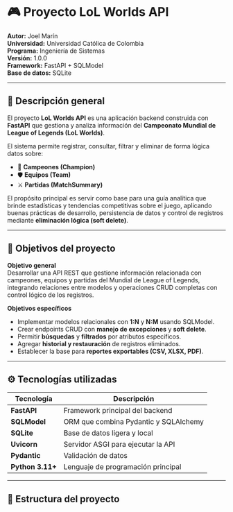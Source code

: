 # 🎮 Proyecto LoL Worlds API

**Autor:** Joel Marín  
**Universidad:** Universidad Católica de Colombia  
**Programa:** Ingeniería de Sistemas  
**Versión:** 1.0.0  
**Framework:** FastAPI + SQLModel  
**Base de datos:** SQLite  

---

## 🧩 Descripción general

El proyecto **LoL Worlds API** es una aplicación backend construida con **FastAPI** que gestiona y analiza información del **Campeonato Mundial de League of Legends (LoL Worlds)**.  

El sistema permite registrar, consultar, filtrar y eliminar de forma lógica datos sobre:

- 🧠 **Campeones (Champion)**
- 🛡️ **Equipos (Team)**
- ⚔️ **Partidas (MatchSummary)**

El propósito principal es servir como base para una guía analítica que brinde estadísticas y tendencias competitivas sobre el juego, aplicando buenas prácticas de desarrollo, persistencia de datos y control de registros mediante **eliminación lógica (soft delete)**.

---

## 🎯 Objetivos del proyecto

**Objetivo general**  
Desarrollar una API REST que gestione información relacionada con campeones, equipos y partidas del Mundial de League of Legends, integrando relaciones entre modelos y operaciones CRUD completas con control lógico de los registros.

**Objetivos específicos**
- Implementar modelos relacionales con **1:N** y **N:M** usando SQLModel.  
- Crear endpoints CRUD con **manejo de excepciones** y **soft delete**.  
- Permitir **búsquedas** y **filtrados** por atributos específicos.  
- Agregar **historial y restauración** de registros eliminados.  
- Establecer la base para **reportes exportables (CSV, XLSX, PDF)**.  

---

## ⚙️ Tecnologías utilizadas

| Tecnología | Descripción |
|-------------|--------------|
| **FastAPI** | Framework principal del backend |
| **SQLModel** | ORM que combina Pydantic y SQLAlchemy |
| **SQLite** | Base de datos ligera y local |
| **Uvicorn** | Servidor ASGI para ejecutar la API |
| **Pydantic** | Validación de datos |
| **Python 3.11+** | Lenguaje de programación principal |

---

## 🧱 Estructura del proyecto

